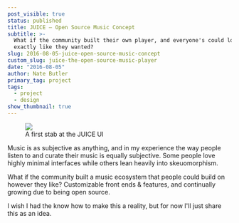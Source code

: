 ```yaml
---
post_visible: true
status: published
title: JUICE – Open Source Music Concept
subtitle: >-
  What if the community built their own player, and everyone's could look
  exactly like they wanted?
slug: 2016-08-05-juice-open-source-music-concept
custom_slug: juice-the-open-source-music-player
date: "2016-08-05"
author: Nate Butler
primary_tag: project
tags:
  - project
  - design
show_thumbnail: true
---
```


<figure class="w-richtext-figure-type-image w-richtext-align-fullwidth" style="max-width:2880px"><div><img src="https://uploads-ssl.webflow.com/60453108a750bf32c24d79eb/60457aef632e8d30d8504a38_Juice%20-%20Main%20Player%20-%20Full%20Size.png" loading="lazy" width="auto" height="auto"></div><figcaption>A first stab at the JUICE&nbsp;UI</figcaption></figure><p>Music is as subjective as anything, and in my experience the way people listen to and curate their music is equally subjective. Some people love highly minimal interfaces while others lean heavily into skeuomorphism.</p><p>What if the community built a music ecosystem that people could build on however they like?&nbsp;Customizable front ends &amp; features, and continually growing due to being open source.</p><p>I&nbsp;wish I&nbsp;had the know how to make this a reality, but for now I'll just share this as an idea.</p>
